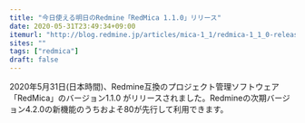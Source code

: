 ```yaml
---
title: "今日使える明日のRedmine「RedMica 1.1.0」リリース"
date: 2020-05-31T23:49:34+09:00
itemurl: "http://blog.redmine.jp/articles/mica-1_1/redmica-1_1_0-released/"
sites: ""
tags: ["redmica"]
draft: false
---
```


2020年5月31日(日本時間)、Redmine互換のプロジェクト管理ソフトウェア「RedMica」のバージョン1.1.0 がリリースされました。Redmineの次期バージョン4.2.0の新機能のうちおよそ80が先行して利用できます。
